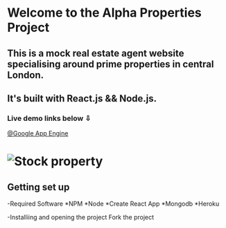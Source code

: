 # Welcome to the Alpha Properties Project

## This is a mock real estate agent website specialising around prime properties in central London.
## It's built with <strong>React.js</strong> && <strong>Node.js</strong>.

### Live demo links below &#x21e9;

[@Google App Engine](https://alpha-properties-app.appspot.com/)

![Stock property](https://raw.githubusercontent.com/kodiri/alpha-props/master/src/frontend/common/images/header.jpg)
=======
## Getting set up
-Required Software
*NPM
*Node
*Create React App
*Mongodb
*Heroku

-Installiing and opening the project
Fork the project
